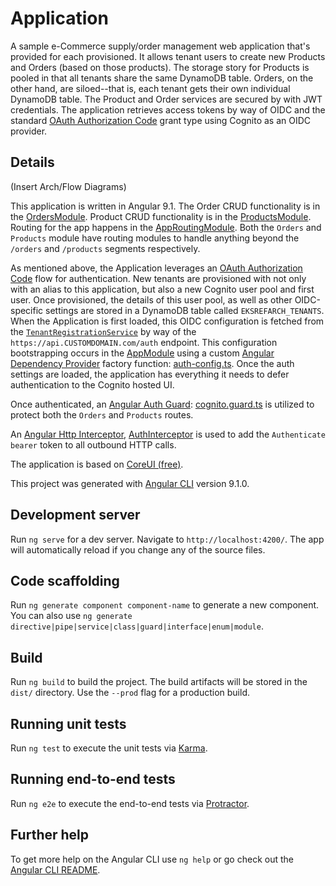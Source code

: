 # Application

A sample e-Commerce supply/order management web application that's provided for each provisioned. It allows tenant users to create new Products and Orders (based on those products). The storage story for Products is pooled in that all tenants share the same DynamoDB table. Orders, on the other hand, are siloed--that is, each tenant gets their own individual DynamoDB table. The Product and Order services are secured by with JWT credentials. The application retrieves access tokens by way of OIDC and the standard [OAuth Authorization Code](https://oauth.net/2/grant-types/authorization-code/) grant type using Cognito as an OIDC provider.

## Details

(Insert Arch/Flow Diagrams)

This application is written in Angular 9.1. The Order CRUD functionality is in the [OrdersModule](./src/app/orders/orders.module). Product CRUD functionality is in the [ProductsModule](./src/app/products/products.module). Routing for the app happens in the [AppRoutingModule]( /src/app/app.routing.ts). Both the `Orders` and `Products` module have routing modules to handle anything beyond the `/orders` and `/products` segments respectively.

As mentioned above, the Application leverages an [OAuth Authorization Code](https://oauth.net/2/grant-types/authorization-code/) flow for authentication. New tenants are provisioned with not only with an alias to this application, but also a new Cognito user pool and first user. Once provisioned, the details of this user pool, as well as other OIDC-specific settings are stored in a DynamoDB table called `EKSREFARCH_TENANTS`. When the Application is first loaded, this OIDC configuration is fetched from the [`TenantRegistrationService`](../../../../services/shared-services/tenant-registration-service) by way of the `https://api.CUSTOMDOMAIN.com/auth` endpoint. This configuration bootstrapping occurs in the [AppModule](./src/app/app.module.ts:88) using a custom [Angular Dependency Provider](https://angular.io/guide/dependency-injection-providers) factory function: [auth-config.ts](./src/app/views/auth/auth-config.ts). Once the auth settings are loaded, the application has everything it needs to defer authentication to the Cognito hosted UI.

Once authenticated, an [Angular Auth Guard](https://angular.io/api/router/CanActivate): [cognito.guard.ts](./src/app/cognito.guard.ts) is utilized to protect both the `Orders` and `Products` routes.

An [Angular Http Interceptor](https://angular.io/api/common/http/HttpInterceptor), [AuthInterceptor](./src/app/interceptors/auth.interceptor.ts) is used to add the `Authenticate bearer` token to all outbound HTTP calls.

The application is based on [CoreUI (free)](https://coreui.io/demo/3.2.0/).

This project was generated with [Angular CLI](https://github.com/angular/angular-cli) version 9.1.0.

## Development server

Run `ng serve` for a dev server. Navigate to `http://localhost:4200/`. The app will automatically reload if you change any of the source files.

## Code scaffolding

Run `ng generate component component-name` to generate a new component. You can also use `ng generate directive|pipe|service|class|guard|interface|enum|module`.

## Build

Run `ng build` to build the project. The build artifacts will be stored in the `dist/` directory. Use the `--prod` flag for a production build.

## Running unit tests

Run `ng test` to execute the unit tests via [Karma](https://karma-runner.github.io).

## Running end-to-end tests

Run `ng e2e` to execute the end-to-end tests via [Protractor](http://www.protractortest.org/).

## Further help

To get more help on the Angular CLI use `ng help` or go check out the [Angular CLI README](https://github.com/angular/angular-cli/blob/master/README.md).
